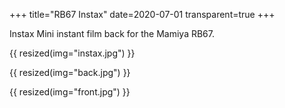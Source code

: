 +++
title="RB67 Instax"
date=2020-07-01
transparent=true
+++

Instax Mini instant film back for the Mamiya RB67.

{{ resized(img="instax.jpg") }}

{{ resized(img="back.jpg") }}

{{ resized(img="front.jpg") }}
